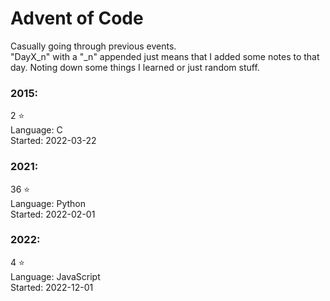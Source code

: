 # Advent of Code

Casually going through previous events.\
"DayX_n" with a "_n" appended just means that I added some notes to that day.
Noting down some things I learned or just random stuff.

### 2015:
2 :star:\
Language: C\
Started: 2022-03-22

### 2021:
36 :star:\
Language: Python\
Started: 2022-02-01

### 2022:
4 :star:\
Language: JavaScript\
Started: 2022-12-01